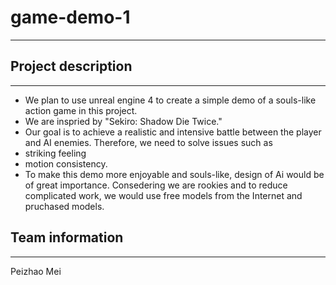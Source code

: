# game-demo-1
-------
## Project description
------
* We plan to use unreal engine 4 to create a simple demo of a souls-like action game in this project.    <br>
* We are inspried by "Sekiro: Shadow Die Twice." <br>
*  Our goal is to achieve a realistic and intensive battle between the player and AI enemies. Therefore, we need to solve issues such as <br>
*  striking feeling <br>   
*  motion consistency. <br>   
*  To make this demo more enjoyable and souls-like, design of Ai would be of great importance. Consedering we are rookies and to reduce complicated work, we would use free models from the Internet and pruchased models.
## Team information
-----
Peizhao Mei
